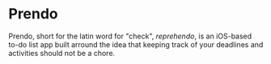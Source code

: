 # Prendo
Prendo, short for the latin word for "check", *reprehendo*, is an iOS-based to-do list app built arround the idea that keeping track of your deadlines and activities should not be a chore.
